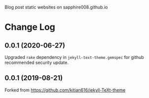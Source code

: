 Blog post static websites on sapphire008.github.io

# Change Log

## 0.0.1 (2020-06-27)
Upgraded `rake` dependency in `jekyll-text-theme.gemspec` for github recommended security update.

## 0.0.1 (2019-08-21)
Forked from https://github.com/kitian616/jekyll-TeXt-theme
